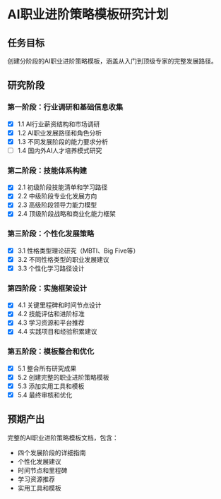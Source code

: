 # AI职业进阶策略模板研究计划

## 任务目标
创建分阶段的AI职业进阶策略模板，涵盖从入门到顶级专家的完整发展路径。

## 研究阶段

### 第一阶段：行业调研和基础信息收集
- [x] 1.1 AI行业薪资结构和市场调研
- [x] 1.2 AI职业发展路径和角色分析
- [x] 1.3 不同发展阶段的能力要求分析
- [ ] 1.4 国内外AI人才培养模式研究

### 第二阶段：技能体系构建
- [x] 2.1 初级阶段技能清单和学习路径
- [x] 2.2 中级阶段专业化发展方向
- [x] 2.3 高级阶段领导力能力模型
- [x] 2.4 顶级阶段战略和商业化能力框架

### 第三阶段：个性化发展策略
- [x] 3.1 性格类型理论研究（MBTI、Big Five等）
- [x] 3.2 不同性格类型的职业发展建议
- [x] 3.3 个性化学习路径设计

### 第四阶段：实施框架设计
- [x] 4.1 关键里程碑和时间节点设计
- [x] 4.2 技能评估和进阶标准
- [x] 4.3 学习资源和平台推荐
- [x] 4.4 实践项目和经验积累建议

### 第五阶段：模板整合和优化
- [x] 5.1 整合所有研究成果
- [x] 5.2 创建完整的职业进阶策略模板
- [x] 5.3 添加实用工具和模板
- [x] 5.4 最终审核和优化

## 预期产出
完整的AI职业进阶策略模板文档，包含：
- 四个发展阶段的详细指南
- 个性化发展建议
- 时间节点和里程碑
- 学习资源推荐
- 实用工具和模板